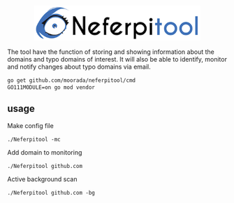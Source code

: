 <p align="center">
  <img alt="Neferpitool" src="https://raw.githubusercontent.com/moorada/neferpitool/master/logo.png" height="80" />
</p>


The tool have the function of storing and showing information about the domains and typo domains of interest. It will also be able to identify, monitor and notify changes about typo domains via email.



```
go get github.com/moorada/neferpitool/cmd
GO111MODULE=on go mod vendor
```

## usage
Make config file
```
./Neferpitool -mc

```
Add domain to monitoring
```
./Neferpitool github.com

```
Active background scan
```
./Neferpitool github.com -bg

```
